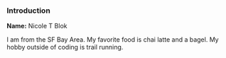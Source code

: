 ### Introduction
**Name:** Nicole T Blok

I am from the SF Bay Area. My favorite food is chai latte and a bagel. My hobby outside of coding is trail running.
